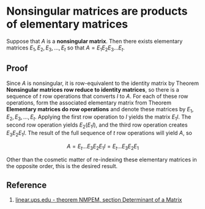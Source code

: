 # Nonsingular matrices are products of elementary matrices

Suppose that $A$ is a **nonsingular matrix**. Then there exists elementary matrices $E_1, E_2, E_3, \dots , E_t$ so that $A = E_1 E_2 E_3 \dots E_t$.

## Proof

Since $A$ is nonsingular, it is row-equivalent to the identity matrix by Theorem **Nonsingular matrices row reduce to identity matrices**, so there is a sequence of $t$ row operations that converts $I$ to $A$. For each of these row operations, form the associated elementary matrix from Theorem **Elementary matrices do row operations** and denote these matrices by $E_1, E_2, E_3, \dots , E_t$. Applying the first row operation to $I$ yields the matrix $E_1 I$. The second row operation yields $E_2(E_1 I)$, and the third row operation creates $E_3 E_2 E_1 I$. The result of the full sequence of $t$ row operations will yield $A$, so

$$
A = E_t \dots E_3 E_2 E_1 I = E_t \dots E_3 E_2 E_1
$$

Other than the cosmetic matter of re-indexing these elementary matrices in the opposite order, this is the desired result.

## Reference

1. [linear.ups.edu - theorem NMPEM, section Determinant of a Matrix](http://linear.ups.edu/html/section-DM.html)